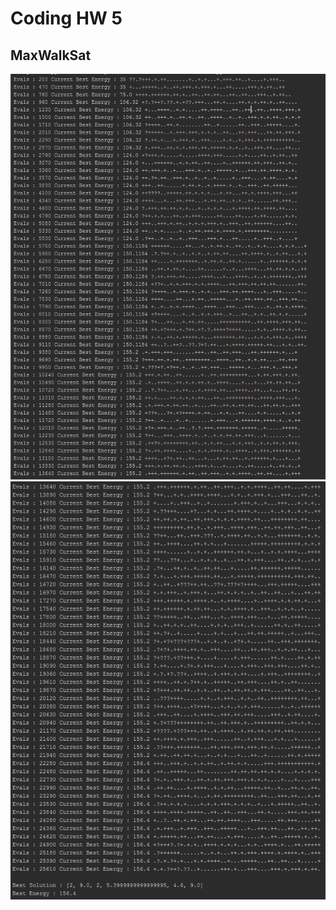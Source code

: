 # Coding HW 5

## MaxWalkSat

![result_one](https://github.com/Lost-In-MASE/x9115AAP/raw/master/hw/code/5/images/part_1.PNG)
![result_two](https://github.com/Lost-In-MASE/x9115AAP/raw/master/hw/code/5/images/part_2.PNG)
